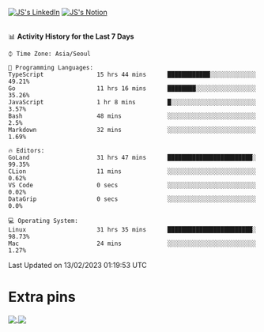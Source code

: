 
[![JS's LinkedIn](https://img.shields.io/badge/LinkedIn-blue?style=for-the-badge&logo=linkedin)](https://www.linkedin.com/in/jaeseung-lee-5a2a32139/) 
[![JS's Notion](https://img.shields.io/badge/Notion-black?style=for-the-badge&logo=notion)](https://bit.ly/ljswiki1) <br><br>
<!-- ![JS's GitHub stats](https://github-readme-stats-lemon-five.vercel.app/api?username=tkxkd0159&hide=contribs,prs,stars,issues&show_icons=true&theme=react&include_all_commits=true)   -->
<!-- ![Top Langs](https://github-readme-stats-lemon-five.vercel.app/api/top-langs/?username=tkxkd0159&layout=compact&hide=jupyter%20notebook,scss,html,css&langs_count=10)  -->


<!--START_SECTION:waka-->
📊 **Activity History for the Last 7 Days** 

```text
⌚︎ Time Zone: Asia/Seoul

💬 Programming Languages: 
TypeScript               15 hrs 44 mins      ████████████░░░░░░░░░░░░░   49.21% 
Go                       11 hrs 16 mins      ████████░░░░░░░░░░░░░░░░░   35.26% 
JavaScript               1 hr 8 mins         █░░░░░░░░░░░░░░░░░░░░░░░░   3.57% 
Bash                     48 mins             ░░░░░░░░░░░░░░░░░░░░░░░░░   2.5% 
Markdown                 32 mins             ░░░░░░░░░░░░░░░░░░░░░░░░░   1.69%

🔥 Editors: 
GoLand                   31 hrs 47 mins      ████████████████████████░   99.35% 
CLion                    11 mins             ░░░░░░░░░░░░░░░░░░░░░░░░░   0.62% 
VS Code                  0 secs              ░░░░░░░░░░░░░░░░░░░░░░░░░   0.02% 
DataGrip                 0 secs              ░░░░░░░░░░░░░░░░░░░░░░░░░   0.0%

💻 Operating System: 
Linux                    31 hrs 35 mins      ████████████████████████░   98.73% 
Mac                      24 mins             ░░░░░░░░░░░░░░░░░░░░░░░░░   1.27%

```


 Last Updated on 13/02/2023 01:19:53 UTC
<!--END_SECTION:waka-->

# Extra pins
<a href="https://github.com/tkxkd0159/tkxkd0159.github.io">
  <img align="center" src="https://github-readme-stats-lemon-five.vercel.app/api/pin/?username=tkxkd0159&repo=nft-card-game&theme=react" />
</a>
<a href="https://github.com/tkxkd0159/dsalgo">
  <img align="center" src="https://github-readme-stats-lemon-five.vercel.app/api/pin/?username=tkxkd0159&repo=dsalgo&theme=react" />
</a>

<!---
- 🔭 I’m currently working on ...
- 🌱 I’m currently learning blockchain and distributed network
- 👯 I’m looking to collaborate on ...
- 🤔 I’m looking for help with ...
- 💬 Ask me about ...
- 📫 How to reach me: ...
- 😄 Pronouns: ...
- ⚡ Fun fact: ...
-->
